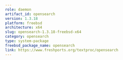 ```yaml
---
role: daemon
artifact_id: opensearch
version: 1.3.18
platform: freebsd
architecture: x64
slug: opensearch-1.3.18-freebsd-x64
category: opensearch
type: system-package
freebsd_package_name: opensearch
link: https://www.freshports.org/textproc/opensearch
---
```

